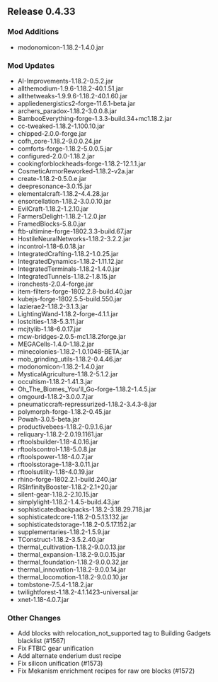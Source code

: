 ## Release 0.4.33

### Mod Additions
- modonomicon-1.18.2-1.4.0.jar
### Mod Updates
- AI-Improvements-1.18.2-0.5.2.jar
- allthemodium-1.9.6-1.18.2-40.1.51.jar
- allthetweaks-1.9.9.6-1.18.2-40.1.60.jar
- appliedenergistics2-forge-11.6.1-beta.jar
- archers_paradox-1.18.2-3.0.0.8.jar
- BambooEverything-forge-1.3.3-build.34+mc1.18.2.jar
- cc-tweaked-1.18.2-1.100.10.jar
- chipped-2.0.0-forge.jar
- cofh_core-1.18.2-9.0.0.24.jar
- comforts-forge-1.18.2-5.0.0.5.jar
- configured-2.0.0-1.18.2.jar
- cookingforblockheads-forge-1.18.2-12.1.1.jar
- CosmeticArmorReworked-1.18.2-v2a.jar
- create-1.18.2-0.5.0.e.jar
- deepresonance-3.0.15.jar
- elementalcraft-1.18.2-4.4.28.jar
- ensorcellation-1.18.2-3.0.0.10.jar
- EvilCraft-1.18.2-1.2.10.jar
- FarmersDelight-1.18.2-1.2.0.jar
- FramedBlocks-5.8.0.jar
- ftb-ultimine-forge-1802.3.3-build.67.jar
- HostileNeuralNetworks-1.18.2-3.2.2.jar
- incontrol-1.18-6.0.18.jar
- IntegratedCrafting-1.18.2-1.0.25.jar
- IntegratedDynamics-1.18.2-1.11.12.jar
- IntegratedTerminals-1.18.2-1.4.0.jar
- IntegratedTunnels-1.18.2-1.8.15.jar
- ironchests-2.0.4-forge.jar
- item-filters-forge-1802.2.8-build.40.jar
- kubejs-forge-1802.5.5-build.550.jar
- lazierae2-1.18.2-3.1.3.jar
- LightingWand-1.18.2-forge-4.1.1.jar
- lostcities-1.18-5.3.11.jar
- mcjtylib-1.18-6.0.17.jar
- mcw-bridges-2.0.5-mc1.18.2forge.jar
- MEGACells-1.4.0-1.18.2.jar
- minecolonies-1.18.2-1.0.1048-BETA.jar
- mob_grinding_utils-1.18.2-0.4.46.jar
- modonomicon-1.18.2-1.4.0.jar
- MysticalAgriculture-1.18.2-5.1.2.jar
- occultism-1.18.2-1.41.3.jar
- Oh_The_Biomes_You'll_Go-forge-1.18.2-1.4.5.jar
- omgourd-1.18.2-3.0.0.7.jar
- pneumaticcraft-repressurized-1.18.2-3.4.3-8.jar
- polymorph-forge-1.18.2-0.45.jar
- Powah-3.0.5-beta.jar
- productivebees-1.18.2-0.9.1.6.jar
- reliquary-1.18.2-2.0.19.1161.jar
- rftoolsbuilder-1.18-4.0.16.jar
- rftoolscontrol-1.18-5.0.8.jar
- rftoolspower-1.18-4.0.7.jar
- rftoolsstorage-1.18-3.0.11.jar
- rftoolsutility-1.18-4.0.19.jar
- rhino-forge-1802.2.1-build.240.jar
- RSInfinityBooster-1.18.2-2.1+20.jar
- silent-gear-1.18.2-2.10.15.jar
- simplylight-1.18.2-1.4.5-build.43.jar
- sophisticatedbackpacks-1.18.2-3.18.29.718.jar
- sophisticatedcore-1.18.2-0.5.13.132.jar
- sophisticatedstorage-1.18.2-0.5.17.152.jar
- supplementaries-1.18.2-1.5.9.jar
- TConstruct-1.18.2-3.5.2.40.jar
- thermal_cultivation-1.18.2-9.0.0.13.jar
- thermal_expansion-1.18.2-9.0.0.15.jar
- thermal_foundation-1.18.2-9.0.0.32.jar
- thermal_innovation-1.18.2-9.0.0.14.jar
- thermal_locomotion-1.18.2-9.0.0.10.jar
- tombstone-7.5.4-1.18.2.jar
- twilightforest-1.18.2-4.1.1423-universal.jar
- xnet-1.18-4.0.7.jar

### Other Changes
- Add blocks with relocation_not_supported tag to Building Gadgets blacklist (#1567)
- Fix FTBIC gear unification
- Add alternate enderium dust recipe
- Fix silicon unification (#1573)
- Fix Mekanism enrichment recipes for raw ore blocks (#1572)

